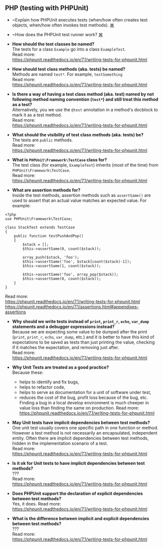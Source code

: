 ## PHP (testing with PHPUnit)
- ~Explain how PHPUnit executes tests (when/how often creates test objects, when/how often invokes test methods).
<a href="#" title="...">⌘</a>

- ~How does the PHPUnit test runner work?
<a href="#" title="...">⌘</a>

- **How should the test classes be named?**  
The tests for a class `Example` go into a class `ExampleTest`.  
Read more:  
https://phpunit.readthedocs.io/en/7.1/writing-tests-for-phpunit.html  

- **How should test class methods (aka. tests) be named?**  
Methods are named `test*`. For example, `testSomething`  
Read more:  
https://phpunit.readthedocs.io/en/7.1/writing-tests-for-phpunit.html  

- **Is there a way of having a test class method (aka. test) named by not following method naming convention (`test*`) and still treat this method as a test?**  
Alternatively, you we use the `@test` annotation in a method's docblock to mark it as a test method.  
Read more:  
https://phpunit.readthedocs.io/en/7.1/writing-tests-for-phpunit.html  

- **What should the visibility of test class methods (aka. tests) be?**  
The tests are `public` methods.  
Read more:  
https://phpunit.readthedocs.io/en/7.1/writing-tests-for-phpunit.html  

- **What is `PHPUnit\Framework\TestCase` class for?**  
The test class (for example, `ExampleTest`) inherits (most of the time) from `PHPUnit\Framework\TestCase`.  
Read more:  
https://phpunit.readthedocs.io/en/7.1/writing-tests-for-phpunit.html  

- **What are assertion methods for?**  
Inside the test methods, assertion methods such as `assertSame()` are used to assert that an actual value matches an expected value. For example:  
```
<?php
use PHPUnit\Framework\TestCase;

class StackTest extends TestCase
{
    public function testPushAndPop()
    {
        $stack = [];
        $this->assertSame(0, count($stack));

        array_push($stack, 'foo');
        $this->assertSame('foo', $stack[count($stack)-1]);
        $this->assertSame(1, count($stack));

        $this->assertSame('foo', array_pop($stack));
        $this->assertSame(0, count($stack));
    }
}
```
Read more:  
https://phpunit.readthedocs.io/en/7.1/writing-tests-for-phpunit.html  
https://phpunit.readthedocs.io/en/7.1/assertions.html#appendixes-assertions  

- **Why should we write tests instead of `print`, `print_r`, `echo`, `var_dump` statements and a debugger expressions instead?**  
Because we are expecting some value to be dumped after the print (`print`, `print_r`, `echo`, `var_dump`, etc.) and it is better to have this kind of expectations to be saved as tests than just printing the value, checking if it matches the expectation, and removing just after.  
Read more:  
https://phpunit.readthedocs.io/en/7.1/writing-tests-for-phpunit.html  

- **Why Unit Tests are treated as a good practice?**  
Because these:
    - helps to identify and fix bugs,
    - helps to refactor code, 
    - helps to serve as documentation for a unit of software under test,
    - reduces the cost of the bug, profit loss because of the bug, etc. Finding a bug in a local develop environment is much cheeper in value loss than finding the same on production.
Read more:  
https://phpunit.readthedocs.io/en/7.1/writing-tests-for-phpunit.html  

- **May Unit tests have implicit dependencies between test methods?**  
One unit test usually covers one specific path in one function or method. However a test method is not necessarily an encapsulated, independent entity. Often there are implicit dependencies between test methods, hidden in the implementation scenario of a test.  
Read more:  
https://phpunit.readthedocs.io/en/7.1/writing-tests-for-phpunit.html  

- **Is it ok for Unit tests to have implicit dependencies between test methods?**  
???  
Read more:  
https://phpunit.readthedocs.io/en/7.1/writing-tests-for-phpunit.html  

- **Does PHPUnit support the declaration of explicit dependencies between test methods?**  
Yes, it does. 
Read more:  
https://phpunit.readthedocs.io/en/7.1/writing-tests-for-phpunit.html  

- **What is the difference between implicit and explicit dependencies between test methods?**  
???  
Read more:  
https://phpunit.readthedocs.io/en/7.1/writing-tests-for-phpunit.html  

